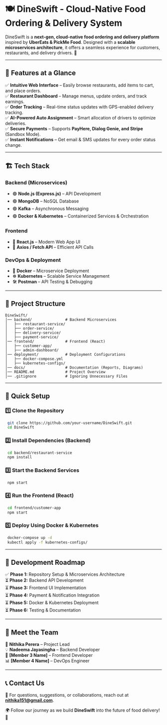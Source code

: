 # 🍽️ DineSwift - Cloud-Native Food Ordering & Delivery System  

DineSwift is a **next-gen, cloud-native food ordering and delivery platform** inspired by **UberEats & PickMe Food**. Designed with a **scalable microservices architecture**, it offers a seamless experience for customers, restaurants, and delivery drivers. 🚀

---

## 🚀 Features at a Glance  

✅ **Intuitive Web Interface** – Easily browse restaurants, add items to cart, and place orders.  
✅ **Restaurant Dashboard** – Manage menus, update orders, and track earnings.  
✅ **Order Tracking** – Real-time status updates with GPS-enabled delivery tracking.  
✅ **AI-Powered Auto Assignment** – Smart allocation of drivers to optimize deliveries.  
✅ **Secure Payments** – Supports **PayHere, Dialog Genie, and Stripe** (Sandbox Mode).  
✅ **Instant Notifications** – Get email & SMS updates for every order status change.  

---

## 🏗️ Tech Stack  

### **Backend (Microservices)**  
- 🟢 **Node.js (Express.js)** – API Development  
- 🟢 **MongoDB** – NoSQL Database  
- 🟢 **Kafka** – Asynchronous Messaging  
- 🟢 **Docker & Kubernetes** – Containerized Services & Orchestration  

### **Frontend**  
- 🎨 **React.js** – Modern Web App UI  
- 🔄 **Axios / Fetch API** – Efficient API Calls  

### **DevOps & Deployment**  
- 🐳 **Docker** – Microservice Deployment  
- ☸️ **Kubernetes** – Scalable Service Management  
- 🛠️ **Postman** – API Testing & Debugging  

---

## 📂 Project Structure  

```
DineSwift/
│── backend/               # Backend Microservices  
│   ├── restaurant-service/  
│   ├── order-service/  
│   ├── delivery-service/  
│   ├── payment-service/  
│── frontend/              # Frontend (React)  
│   ├── customer-app/  
│   ├── admin-dashboard/  
│── deployment/            # Deployment Configurations  
│   ├── docker-compose.yml  
│   ├── kubernetes-configs/  
│── docs/                  # Documentation (Reports, Diagrams)  
│── README.md              # Project Overview  
│── .gitignore             # Ignoring Unnecessary Files  
```

---

## 🔧 Quick Setup  

### 1️⃣ Clone the Repository  
```bash
 git clone https://github.com/your-username/DineSwift.git
 cd DineSwift
```

### 2️⃣ Install Dependencies (Backend)  
```bash
 cd backend/restaurant-service
 npm install
```

### 3️⃣ Start the Backend Services  
```bash
 npm start
```

### 4️⃣ Run the Frontend (React)  
```bash
 cd frontend/customer-app
 npm start
```

### 5️⃣ Deploy Using Docker & Kubernetes  
```bash
 docker-compose up -d
 kubectl apply -f kubernetes-configs/
```

---

## 📌 Development Roadmap  

✅ **Phase 1:** Repository Setup & Microservices Architecture  
⏳ **Phase 2:** Backend API Development  
⏳ **Phase 3:** Frontend UI Implementation  
⏳ **Phase 4:** Payment & Notification Integration  
⏳ **Phase 5:** Docker & Kubernetes Deployment  
⏳ **Phase 6:** Testing & Documentation  

---

## 👥 Meet the Team  

🚀 **Nithika Perera** – Project Lead  
💡 **Nadeema Jayasingha** – Backend Developer  
🔧 **[Member 3 Name]** – Frontend Developer  
📊 **[Member 4 Name]** – DevOps Engineer  

---

## 📞 Contact Us  

📧 For questions, suggestions, or collaborations, reach out at **nithika151@gmail.com**.  

🌍 Follow our journey as we build **DineSwift** into the future of food delivery! 🚀

